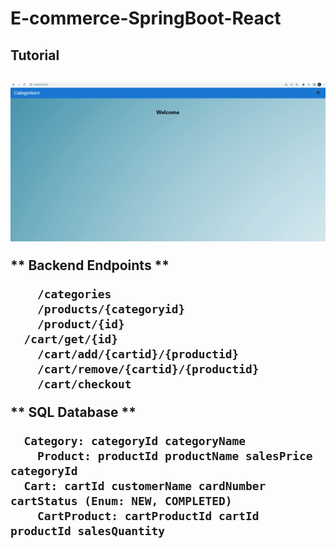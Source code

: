 # E-commerce-SpringBoot-React
<h2> Tutorial <h2>

![tutorial](https://github.com/canbolatkaan/E-commerce-SpringBoot-React/blob/main/tutorial.gif)

** Backend Endpoints **
```
	/categories
	/products/{categoryid}
	/product/{id}
  /cart/get/{id} 
	/cart/add/{cartid}/{productid}
	/cart/remove/{cartid}/{productid}
	/cart/checkout
```  
** SQL Database **
```
  Category: categoryId categoryName
	Product: productId productName salesPrice categoryId
  Cart: cartId customerName cardNumber cartStatus (Enum: NEW, COMPLETED)
	CartProduct: cartProductId cartId productId salesQuantity
```
